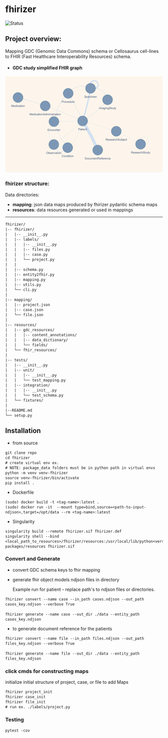 # fhirizer
![Status](https://img.shields.io/badge/Status-Build%20Passing-lgreen)

## Project overview: 
Mapping GDC (Genomic Data Commons) schema or Cellosaurus cell-lines to FHIR (Fast Healthcare Interoperability Resources) schema.

- #### GDC study simplified FHIR graph 
![mapping](./imgs/gdc_tcga_study_example_fhir_graph.png)


### fhirizer structure:

Data directories:
- **mapping**: json data maps produced by fhirizer pydantic schema maps
- **resources**: data resources generated or used in mappings

****
```
fhirizer/
|-- fhirizer/
|   |-- __init__.py
|   |-- labels/
|   |   |-- __init__.py
|   |   |-- files.py
|   |   |-- case.py
|   |   └── project.py
|   |   
|   |-- schema.py
|   |-- entity2fhir.py
|   |-- mapping.py
|   |-- utils.py
|   └── cli.py
|   
|-- mapping/
|   |-- project.json
|   |-- case.json
|   └── file.json
|  
|-- resources/
|   |-- gdc_resources/
|   |   |-- content_annotations/
|   |   |-- data_dictionary/
|   |   └── fields/
|   └── fhir_resources/
| 
|-- tests/
|   |-- __init__.py
|   |-- unit/
|   |   |-- __init__.py
|   |   └── test_mapping.py
|   |-- integration/
|   |   |-- __init__.py
|   |   └── test_schema.py
|   └── fixtures/
|   
|--README.md
└── setup.py
```

## Installation

- from source 
```
git clone repo
cd fhirizer
# create virtual env ex. 
# NOTE: package_data folders must be in python path in virtual envs 
python -m venv venv-fhirizer
source venv-fhirizer/bin/activate
pip install . 
```

- Dockerfile

```
(sudo) docker build -t <tag-name>:latest .
(sudo) docker run -it  --mount type=bind,source=<path-to-input-ndjson>,target=/opt/data --rm <tag-name>:latest
```

- Singularity 
```
singularity build --remote fhirizer.sif fhirizer.def
singularity shell --bind <local_path_to_resources>/fhirizer/resources:/usr/local/lib/python<version>/dist-packages/resources fhirizer.sif
```

### Convert and Generate
 
- convert GDC schema keys to fhir mapping
- generate fhir object models ndjson files in directory

  Example run for patient - replace path's to ndjson files or directories. 
 
```
fhirizer convert --name case --in_path cases.ndjson --out_path cases_key.ndjson --verbose True

fhirizer generate --name case --out_dir ./data --entity_path cases_key.ndjson

``` 

- to generate document reference for the patients 

 
```
fhirizer convert --name file --in_path files.ndjson --out_path files_key.ndjson --verbose True

fhirizer generate --name file --out_dir ./data --entity_path files_key.ndjson

``` 

### click cmds for constructing maps

initialize initial structure of project, case, or file to add Maps

```
fhirizer project_init 
fhirizer case_init 
fhirizer file_init 
# run ex. ./labels/project.py 
```


### Testing 
```
pytest -cov 
```
